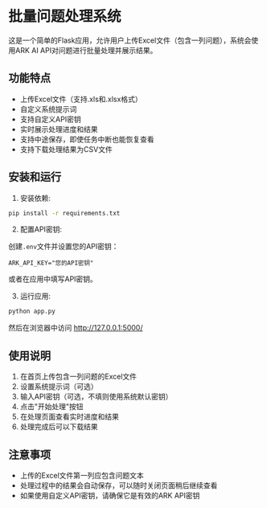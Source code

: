 # 批量问题处理系统

这是一个简单的Flask应用，允许用户上传Excel文件（包含一列问题），系统会使用ARK AI API对问题进行批量处理并展示结果。

## 功能特点

- 上传Excel文件（支持.xls和.xlsx格式）
- 自定义系统提示词
- 支持自定义API密钥
- 实时展示处理进度和结果
- 支持中途保存，即使任务中断也能恢复查看
- 支持下载处理结果为CSV文件

## 安装和运行

1. 安装依赖:

```bash
pip install -r requirements.txt
```

2. 配置API密钥:

创建`.env`文件并设置您的API密钥：

```
ARK_API_KEY="您的API密钥"
```

或者在应用中填写API密钥。

3. 运行应用:

```bash
python app.py
```

然后在浏览器中访问 http://127.0.0.1:5000/

## 使用说明

1. 在首页上传包含一列问题的Excel文件
2. 设置系统提示词（可选）
3. 输入API密钥（可选，不填则使用系统默认密钥）
4. 点击"开始处理"按钮
5. 在处理页面查看实时进度和结果
6. 处理完成后可以下载结果

## 注意事项

- 上传的Excel文件第一列应包含问题文本
- 处理过程中的结果会自动保存，可以随时关闭页面稍后继续查看
- 如果使用自定义API密钥，请确保它是有效的ARK API密钥 